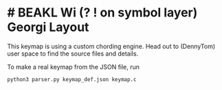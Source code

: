 # # BEAKL Wi (? ! on symbol layer) Georgi Layout

This keymap is using a custom chording engine. Head out to (DennyTom) user space to find the source files and details.

To make a real keymap from the JSON file, run 

```sh
python3 parser.py keymap_def.json keymap.c
```
